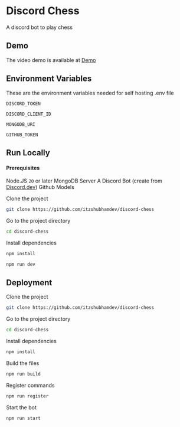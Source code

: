 # Discord Chess

A discord bot to play chess

## Demo

The video demo is available at [Demo](https://discord-chess.vercel.app/demo)

## Environment Variables

These are the environment variables needed for self hosting .env file

`DISCORD_TOKEN`

`DISCORD_CLIENT_ID`

`MONGODB_URI`

`GITHUB_TOKEN`

## Run Locally


#### Prerequisites

Node.JS `20` or later
MongoDB Server
A Discord Bot (create from [Discord.dev](https://discord.com/developers/applications))
Github Models

Clone the project

```bash
git clone https://github.com/itzshubhamdev/discord-chess
```

Go to the project directory

```bash
cd discord-chess
```

Install dependencies

```bash
npm install
```

```bash
npm run dev
```

## Deployment

Clone the project

```bash
git clone https://github.com/itzshubhamdev/discord-chess
```

Go to the project directory

```bash
cd discord-chess
```

Install dependencies

```bash
npm install
```

Build the files

```bash
npm run build
```

Register commands

```bash
npm run register
```

Start the bot

```bash
npm run start
```